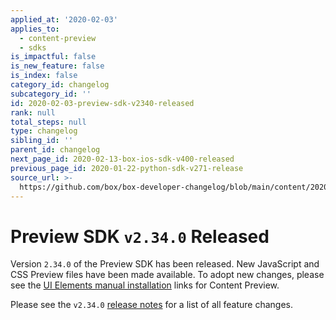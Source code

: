 ```yaml
---
applied_at: '2020-02-03'
applies_to:
  - content-preview
  - sdks
is_impactful: false
is_new_feature: false
is_index: false
category_id: changelog
subcategory_id: ''
id: 2020-02-03-preview-sdk-v2340-released
rank: null
total_steps: null
type: changelog
sibling_id: ''
parent_id: changelog
next_page_id: 2020-02-13-box-ios-sdk-v400-released
previous_page_id: 2020-01-22-python-sdk-v271-release
source_url: >-
  https://github.com/box/box-developer-changelog/blob/main/content/2020/02-03-preview-sdk-v2340-released.md
---
```

# Preview SDK `v2.34.0` Released

Version `2.34.0` of the Preview SDK has been released. New JavaScript and CSS
Preview files have been made available. To adopt new changes, please see the
[UI Elements manual installation][ui-elements-manual-install] links for Content
Preview.

Please see the `v2.34.0` [release notes][preview-2.34-release-notes] for a list
of all feature changes.

[ui-elements-manual-install]: g://embed/ui-elements/installation/#manual-installation

[preview-2.34-release-notes]: https://github.com/box/box-content-preview/releases/tag/v2.34.0
